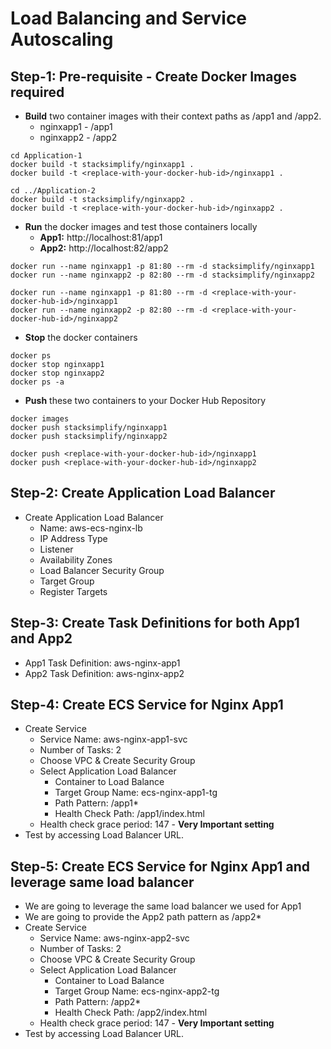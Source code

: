 # Load Balancing and Service Autoscaling

## Step-1: Pre-requisite - Create Docker Images required
- **Build** two container images with their context paths as /app1 and /app2.
    - nginxapp1 - /app1
    - nginxapp2 - /app2
```
cd Application-1
docker build -t stacksimplify/nginxapp1 .
docker build -t <replace-with-your-docker-hub-id>/nginxapp1 .

cd ../Application-2
docker build -t stacksimplify/nginxapp2 .
docker build -t <replace-with-your-docker-hub-id>/nginxapp2 .
```    
- **Run** the docker images and test those containers locally  
    - **App1:** http://localhost:81/app1
    - **App2:** http://localhost:82/app2
```
docker run --name nginxapp1 -p 81:80 --rm -d stacksimplify/nginxapp1
docker run --name nginxapp2 -p 82:80 --rm -d stacksimplify/nginxapp2

docker run --name nginxapp1 -p 81:80 --rm -d <replace-with-your-docker-hub-id>/nginxapp1
docker run --name nginxapp2 -p 82:80 --rm -d <replace-with-your-docker-hub-id>/nginxapp2
```
- **Stop** the docker containers
```
docker ps
docker stop nginxapp1
docker stop nginxapp2
docker ps -a
```    
- **Push** these two containers to your Docker Hub Repository
```
docker images
docker push stacksimplify/nginxapp1
docker push stacksimplify/nginxapp2

docker push <replace-with-your-docker-hub-id>/nginxapp1
docker push <replace-with-your-docker-hub-id>/nginxapp2
```


## Step-2: Create Application Load Balancer
- Create Application Load Balancer
    - Name: aws-ecs-nginx-lb
    - IP Address Type
    - Listener
    - Availability Zones
    - Load Balancer Security Group
    - Target Group
    - Register Targets

## Step-3: Create Task Definitions for both App1 and App2
- App1 Task Definition: aws-nginx-app1
- App2 Task Definition: aws-nginx-app2

## Step-4: Create ECS Service for Nginx App1
- Create Service
    - Service Name: aws-nginx-app1-svc
    - Number of Tasks: 2
    - Choose VPC & Create Security Group
    - Select Application Load Balancer
        - Container to Load Balance
        - Target Group Name: ecs-nginx-app1-tg
        - Path Pattern: /app1*
        - Health Check Path: /app1/index.html
    - Health check grace period: 147   - **Very Important setting**
- Test by accessing Load Balancer URL. 


## Step-5: Create ECS Service for Nginx App1 and leverage same load balancer
- We are going to leverage the same load balancer we used for App1 
- We are going to provide the App2 path pattern as /app2*
- Create Service
    - Service Name: aws-nginx-app2-svc
    - Number of Tasks: 2
    - Choose VPC & Create Security Group
    - Select Application Load Balancer
        - Container to Load Balance
        - Target Group Name: ecs-nginx-app2-tg
        - Path Pattern: /app2*
        - Health Check Path: /app2/index.html
    - Health check grace period: 147   - **Very Important setting**
- Test by accessing Load Balancer URL. 


